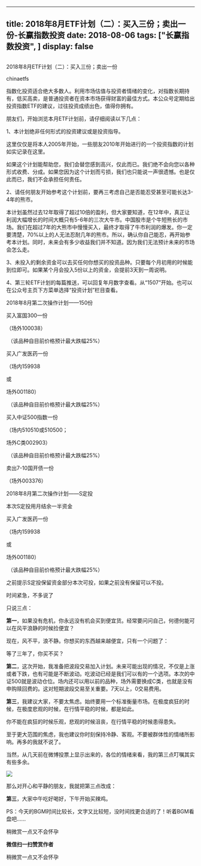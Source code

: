 
---
title:  2018年8月ETF计划（二）：买入三份；卖出一份-长赢指数投资
date: 2018-08-06
tags: ["长赢指数投资", ]
display: false
---


## 



2018年8月ETF计划（二）：买入三份；卖出一份




chinaetfs




指数化投资适合绝大多数人。利用市场估值与投资者情绪的变化，对指数长期持有，低买高卖，是普通投资者在资本市场获得财富的最佳方式。本公众号定期给出投资指数ETF的建议，过往投资成绩出色，值得你拥有。










朋友们，开始浏览本月ETF计划前，请仔细阅读以下几点：



1、本计划绝非任何形式的投资建议或是投资指导。



这里仅仅是将本人2005年开始，一些朋友2010年开始进行的一个投资指数的计划如实记录在这里。



如果这个计划能帮助您，我们会替您感到高兴，仅此而已。我们绝不会向您以各种形式收费、分成。如果您因为这个计划而亏损，我们也只能说一声很遗憾。也是仅此而已，我们不会承担任何责任。



2、请任何朋友开始参考这个计划前，要再三考虑自己是否能忍受甚至可能长达3-4年的熊市。



本计划虽然过去12年取得了超过10倍的盈利，但大家要知道，在12年中，真正让利润大幅增长的时间大概只有5-6年的三次大牛市。中国股市是个牛短熊长的市场。我们在超过7年的大熊市中慢慢买入，最终才取得了牛市利润的爆发。你一定要清楚，70%以上的人无法忍耐几年的熊市。所以，确认你自己能忍，再开始参考本计划。同时，未来会有多少收益我们并不知道。因为我们无法预计未来的市场会怎么走。



3、未投入的剩余资金可以去买任何你想买的投资品种。只要每个月初用的时候能到位即可。如果某个月会投入5份以上的资金，会提前3天到一周说明。



4、第三轮ETF计划的每篇推送，可以回复年月数字查看。从“1507”开始。也可以在公众号主页下方菜单选择“投资计划”栏目查看。







2018年8月第二次操作计划——150份





买入富国300一份

（场外100038）

&nbsp;（该品种自目前价格预计最大跌幅25%）





买入广发医药一份

（场内159938

或

场外001180）

&nbsp;（该品种自目前价格预计最大跌幅25%）







买入中证500指数一份

（场内510510或510500；

场外C类002903）

&nbsp;（该品种自目前价格预计最大跌幅25%）





卖出7-10国开债一份

（场外003376）











2018年8月第二次操作计划——S定投



本次S定投用月结余一半资金



买入广发医药一份

（场内159938

或

场外001180）

&nbsp;（该品种自目前价格预计最大跌幅25%）



之前提示S定投保留资金部分本次可投，如果之前没有保留可以不投。













时间紧急，不多说了

只说三点：



**第一**，如果没有危机，你永远没有机会买到便宜货。经常要问问自己，何德何能可以在风平浪静的时候捡便宜？



现在，风不平，浪不静。你想买的东西越来越便宜，只有一个问题了：



等了三年了，你买不买？



**第二**，这次开始，我准备把波段交易加入计划。未来可能出现的情况，不仅是上涨或者下跌，也有可能是不断波动。吃波动已经是我们可以有的一个选项。本次的中证500就是波动仓位。场内还可以用以前的品种，场外需要换成C类，也就是没有申购赎回费的。这对短期波段交易至关重要。7天以上，0交易费用。



**第三**，我建议大家，不要太焦虑。始终要用一个标准衡量市场。在极度疯狂的时候，在极度悲观的时候，在行情平稳的时候，都是如此。



你不能在疯狂的时候乐观，悲观的时候沮丧，在行情平稳的时候患得患失。



至于更大范围的焦虑，我也建议你时刻保持冷静、客观。不要被群体性的情绪所影响。再多的我就不说了。



当然，从几天前在微博投票上显示出来的，各位的情绪来看，我的第三点叮嘱其实有些多余。



<img class="" data-copyright="0" data-ratio="0.7491803278688525" data-s="300,640" src="https://mmbiz.qpic.cn/mmbiz_png/SEPick5M9xjPKwhYAxju3UE5LmNpibwiaia2XqtvZiczgdHJicfgaEOg8QmmFd5X9tYkKUrJUg268u5c0eTMibsichbZCA/640?wx_fmt=png" data-type="png" data-w="610" style=""/>



那么对开心和平静的朋友，我就把第三点改成：



**第三**，大家中午吃好喝好，下午开始买辣鸡。





PS：今天的BGM时间比较长，文字又比较短，没时间找更合适的了！听着BGM看盘吧……





稍微赏一点又不会怀孕


**微信扫一扫赞赏作者**






稍微赏一点又不会怀孕








